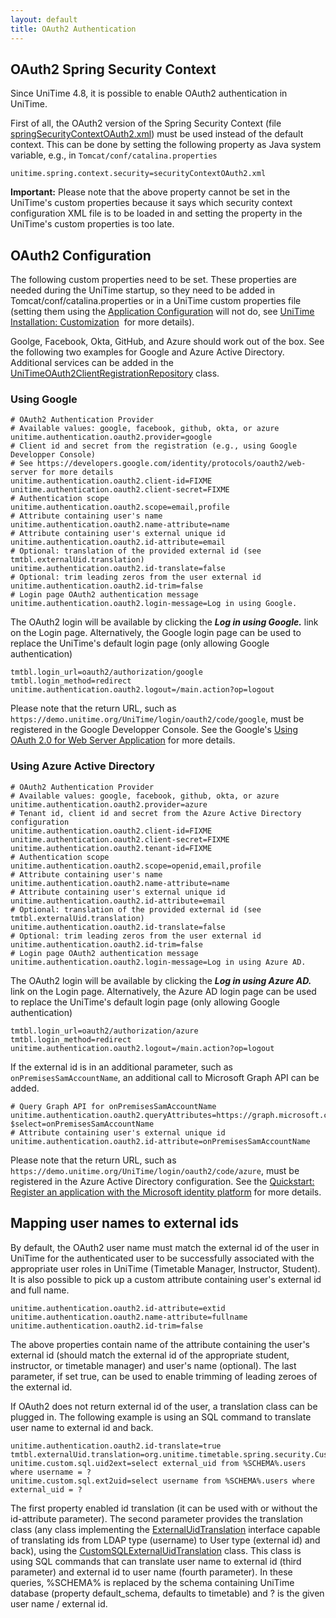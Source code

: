 ```yaml
---
layout: default
title: OAuth2 Authentication
---
```


## OAuth2 Spring Security Context

Since UniTime 4.8, it is possible to enable OAuth2 authentication in UniTime.

First of all, the OAuth2 version of the Spring Security Context (file [springSecurityContextOAuth2.xml](https://github.com/UniTime/unitime/blob/master/WebContent/WEB-INF/securityContextOAuth2.xml)) must be used instead of the default context. This can be done by setting the following property as Java system variable, e.g., in `Tomcat/conf/catalina.properties`
```
unitime.spring.context.security=securityContextOAuth2.xml
```

**Important:** Please note that the above property cannot be set in the UniTime's custom properties because it says which security context configuration XML file is to be loaded in and setting the property in the UniTime's custom properties is too late.

## OAuth2 Configuration

The following custom properties need to be set. These properties are needed during the UniTime startup, so they need to be added in Tomcat/conf/catalina.properties or in a UniTime custom properties file (setting them using the [Application Configuration](application-configuration) will not do, see [UniTime Installation: Customization](installation#customization)  for more details).

Goolge, Facebook, Okta, GitHub, and Azure should work out of the box. See the following two examples for Google and Azure Active Directory. Additional services can be added in the [UniTimeOAuth2ClientRegistrationRepository](https://github.com/UniTime/unitime/blob/master/JavaSource/org/unitime/timetable/spring/oauth2/UniTimeOAuth2ClientRegistrationRepository.java) class.

### Using Google
```
# OAuth2 Authentication Provider
# Available values: google, facebook, github, okta, or azure
unitime.authentication.oauth2.provider=google
# Client id and secret from the registration (e.g., using Google Developper Console)
# See https://developers.google.com/identity/protocols/oauth2/web-server for more details
unitime.authentication.oauth2.client-id=FIXME
unitime.authentication.oauth2.client-secret=FIXME
# Authentication scope
unitime.authentication.oauth2.scope=email,profile
# Attribute containing user's name
unitime.authentication.oauth2.name-attribute=name
# Attribute containing user's external unique id
unitime.authentication.oauth2.id-attribute=email
# Optional: translation of the provided external id (see tmtbl.externalUid.translation)
unitime.authentication.oauth2.id-translate=false
# Optional: trim leading zeros from the user external id
unitime.authentication.oauth2.id-trim=false
# Login page OAuth2 authentication message
unitime.authentication.oauth2.login-message=Log in using Google.
```

The OAuth2 login will be available by clicking the ***Log in using Google.*** link on the Login page.
Alternatively, the Google login page can be used to replace the UniTime's default login page (only allowing Google authentication)
```
tmtbl.login_url=oauth2/authorization/google
tmtbl.login_method=redirect
unitime.authentication.oauth2.logout=/main.action?op=logout
```

Please note that the return URL, such as `https://demo.unitime.org/UniTime/login/oauth2/code/google`, must be registered in the Google Developper Console. See the Google's [Using OAuth 2.0 for Web Server Application](https://developers.google.com/identity/protocols/oauth2/web-server) for more details.

### Using Azure Active Directory
```
# OAuth2 Authentication Provider
# Available values: google, facebook, github, okta, or azure
unitime.authentication.oauth2.provider=azure
# Tenant id, client id and secret from the Azure Active Directory configuration
unitime.authentication.oauth2.client-id=FIXME
unitime.authentication.oauth2.client-secret=FIXME
unitime.authentication.oauth2.tenant-id=FIXME
# Authentication scope
unitime.authentication.oauth2.scope=openid,email,profile
# Attribute containing user's name
unitime.authentication.oauth2.name-attribute=name
# Attribute containing user's external unique id
unitime.authentication.oauth2.id-attribute=email
# Optional: translation of the provided external id (see tmtbl.externalUid.translation)
unitime.authentication.oauth2.id-translate=false
# Optional: trim leading zeros from the user external id
unitime.authentication.oauth2.id-trim=false
# Login page OAuth2 authentication message
unitime.authentication.oauth2.login-message=Log in using Azure AD.
```

The OAuth2 login will be available by clicking the ***Log in using Azure AD.*** link on the Login page.
Alternatively, the Azure AD login page can be used to replace the UniTime's default login page (only allowing Google authentication)
```
tmtbl.login_url=oauth2/authorization/azure
tmtbl.login_method=redirect
unitime.authentication.oauth2.logout=/main.action?op=logout
```

If the external id is in an additional parameter, such as `onPremisesSamAccountName`, an additional call to Microsoft Graph API can be added.
```
# Query Graph API for onPremisesSamAccountName
unitime.authentication.oauth2.queryAttributes=https://graph.microsoft.com/v1.0/me?$select=onPremisesSamAccountName
# Attribute containing user's external unique id
unitime.authentication.oauth2.id-attribute=onPremisesSamAccountName
```

Please note that the return URL, such as `https://demo.unitime.org/UniTime/login/oauth2/code/azure`, must be registered in the Azure Active Directory configuration. See the [Quickstart: Register an application with the Microsoft identity platform](https://learn.microsoft.com/en-us/entra/identity-platform/quickstart-register-app) for more details.

## Mapping user names to external ids

By default, the OAuth2 user name must match the external id of the user in UniTime for the authenticated user to be successfully associated with the appropriate user roles in UniTime (Timetable Manager, Instructor, Student). It is also possible to pick up a custom attribute containing user's external id and full name.
```
unitime.authentication.oauth2.id-attribute=extid
unitime.authentication.oauth2.name-attribute=fullname
unitime.authentication.oauth2.id-trim=false
```

The above properties contain name of the attribute containing the user's external id (should match the external id of the appropriate student, instructor, or timetable manager) and user's name (optional). The last parameter, if set true, can be used to enable trimming of leading zeroes of the external id.

If OAuth2 does not return external id of the user, a translation class can be plugged in. The following example is using an SQL command to translate user name to external id and back.
```
unitime.authentication.oauth2.id-translate=true
tmtbl.externalUid.translation=org.unitime.timetable.spring.security.CustomSQLExternalUidTranslation
unitime.custom.sql.uid2ext=select external_uid from %SCHEMA%.users where username = ?
unitime.custom.sql.ext2uid=select username from %SCHEMA%.users where external_uid = ?
```

The first property enabled id translation (it can be used with or without the id-attribute parameter). The second parameter provides the translation class (any class implementing the [ExternalUidTranslation](https://github.com/UniTime/unitime/blob/master/JavaSource/org/unitime/timetable/interfaces/ExternalUidTranslation.java) interface capable of translating ids from LDAP type (username) to User type (external id) and back), using the [CustomSQLExternalUidTranslation](https://github.com/UniTime/unitime/blob/master/JavaSource/org/unitime/timetable/spring/security/CustomSQLExternalUidTranslation.java) class. This class is using SQL commands that can translate user name to external id (third parameter) and external id to user name (fourth parameter). In these queries, %SCHEMA% is replaced by the schema containing UniTime database (property default_schema, defaults to timetable) and ? is the given user name / external id.
